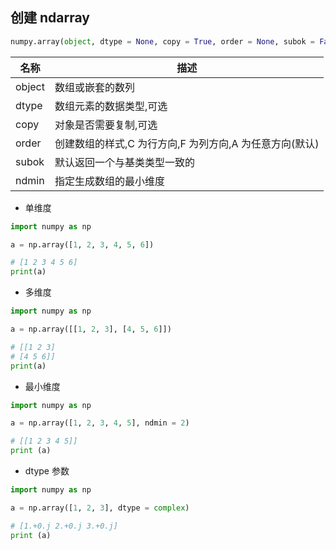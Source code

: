 <!--
 * @Description: 
 * @Version: 1.0
 * @Author: DaLao
 * @Email: dalao_li@163.com
 * @Date: 2021-01-16 17:59:34
 * @LastEditors: DaLao
 * @LastEditTime: 2021-12-24 23:12:59
-->


## 创建 ndarray

```py
numpy.array(object, dtype = None, copy = True, order = None, subok = False, ndmin = 0)
```

| 名称   | 描述                                                    |
| ------ | ------------------------------------------------------- |
| object | 数组或嵌套的数列                                        |
| dtype  | 数组元素的数据类型,可选                                 |
| copy   | 对象是否需要复制,可选                                   |
| order  | 创建数组的样式,C 为行方向,F 为列方向,A 为任意方向(默认) |
| subok  | 默认返回一个与基类类型一致的                            | 数组 |
| ndmin  | 指定生成数组的最小维度                                  |


- 单维度

```py
import numpy as np

a = np.array([1, 2, 3, 4, 5, 6])

# [1 2 3 4 5 6]
print(a)
```

- 多维度

```py
import numpy as np

a = np.array([[1, 2, 3], [4, 5, 6]])

# [[1 2 3] 
# [4 5 6]]
print(a)
```

- 最小维度

```py
import numpy as np

a = np.array([1, 2, 3, 4, 5], ndmin = 2)

# [[1 2 3 4 5]]
print (a)
```

- dtype 参数

```py
import numpy as np

a = np.array([1, 2, 3], dtype = complex)

# [1.+0.j 2.+0.j 3.+0.j]
print (a)
```